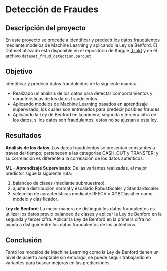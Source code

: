 # Detección de Fraudes

## Descripción del proyecto
En este proyecto se procede a identificar y predecir los datos fraudulentos mediante modelos de Machine Learning y aplicando la Ley de Benford.
El Dataset utilizado esta disponible en el repositorio de Kaggle [[Link]](https://www.kaggle.com/datasets/jainilcoder/online-payment-fraud-detection "Kaggle") y  en el archivo `dataset_fraud_detection.parquet`. 

## Objetivo
Identificar y predecir datos fraudulentos de la siguiente manera:
- Realizado un análisis de los datos para detectar comportamientos y características de los datos fraudulentos.
- Aplicando modelos de Machine Learning basados en aprendizaje supervisado, los cuales son entrenados para predecir posibles fraudes.
- Aplicando la Ley de Benford en la primera, segunda y tercera cifra de los datos, si los datos son fraudulentos, estos no se ajustan a esta ley.

## Resultados
**Análisis de los datos**:
Los datos fraudulentos se presentan constantes a traves del tiempo; pertenecen a las categorias CASH_OUT y TRANSFER; y su correlación es diferente a la correlación de los datos auténticos.

**ML - Aprendizaje Supervisado**:
De las variantes realizadas, el mejor predictor sigue la siguiente ruta:
1. balanceo de clases (mediante submuestreo).
2. ajuste a distribución normal y escalado RobustScaler y Standardscaler.
3. selección de características mediante RFECV y XGBClassifier como modelo y clasificador.

**Ley de Benford**:
La mejor manera de distinguir los datos fraudulentos es utilizar los datos previo balanceo de clases y aplicar la Ley de Benford en la segunda y tercer cifra.
Aplicar la Ley de Benford en la primera cifra no ayuda a distiguir entre los datos fraudulentos de los auténticos.

## Conclusión
Tanto los modelos de Machine Learning como la Ley de Benford tienen un nivel de acierto aceptable sin embargo, se puede seguir trabajando en variantes para buscar mejoras en las predicciones.

